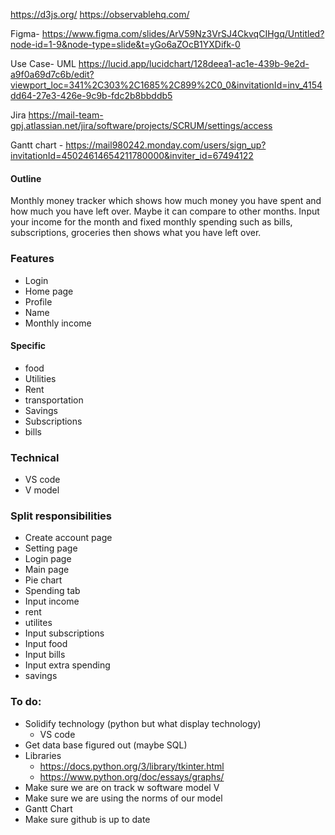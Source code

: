 https://d3js.org/  https://observablehq.com/ 

Figma- 
https://www.figma.com/slides/ArV59Nz3VrSJ4CkvqCIHgq/Untitled?node-id=1-9&node-type=slide&t=yGo6aZOcB1YXDifk-0 

Use Case- UML
https://lucid.app/lucidchart/128deea1-ac1e-439b-9e2d-a9f0a69d7c6b/edit?viewport_loc=341%2C303%2C1685%2C899%2C0_0&invitationId=inv_4154dd64-27e3-426e-9c9b-fdc2b8bbddb5 

Jira
https://mail-team-gpj.atlassian.net/jira/software/projects/SCRUM/settings/access 

Gantt chart - https://mail980242.monday.com/users/sign_up?invitationId=45024614654211780000&inviter_id=67494122 

#### Outline
Monthly money tracker which shows how much money you have spent and how much you have left over. Maybe it can compare to other months. Input your income for the month and fixed monthly spending such as bills, subscriptions, groceries then shows what you have left over. 

### Features
- Login
- Home page
- Profile
- Name
- Monthly income


#### Specific
- food
- Utilities
- Rent
- transportation
- Savings
- Subscriptions
- bills

### Technical 
- VS code
- V model

### Split responsibilities
- Create account page
- Setting page
- Login page
- Main page
- Pie chart
- Spending tab
- Input income
- rent
- utilites
- Input subscriptions
- Input food
- Input bills
- Input extra spending
- savings

### To do: 
- Solidify technology (python but what display technology) 
	- VS code
- Get data base figured out (maybe SQL)
- Libraries
	- https://docs.python.org/3/library/tkinter.html 
	- https://www.python.org/doc/essays/graphs/ 
- Make sure we are on track w software model V
- Make sure we are using the norms of our model
- Gantt Chart
- Make sure github is up to date
